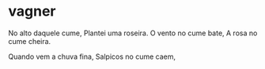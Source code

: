 # vagner
No alto daquele cume,
Plantei uma roseira.
O vento no cume bate,
A rosa no cume cheira.

Quando vem a chuva fina,
Salpicos no cume caem,
